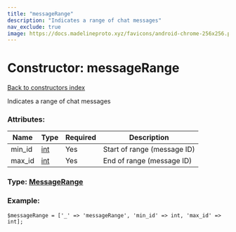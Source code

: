 ```yaml
---
title: "messageRange"
description: "Indicates a range of chat messages"
nav_exclude: true
image: https://docs.madelineproto.xyz/favicons/android-chrome-256x256.png
---
```

# Constructor: messageRange  
[Back to constructors index](/API_docs/constructors/index.html)



Indicates a range of chat messages

### Attributes:

| Name     |    Type       | Required | Description |
|----------|---------------|----------|-------------|
|min\_id|[int](/API_docs/types/int.html) | Yes|Start of range (message ID)|
|max\_id|[int](/API_docs/types/int.html) | Yes|End of range (message ID)|



### Type: [MessageRange](/API_docs/types/MessageRange.html)


### Example:

```
$messageRange = ['_' => 'messageRange', 'min_id' => int, 'max_id' => int];
```  
